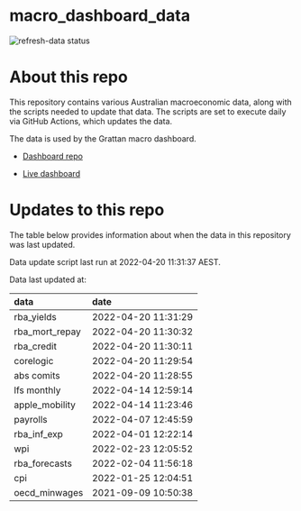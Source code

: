 
<!-- README.md is generated from README.Rmd. Please edit that file -->

# macro\_dashboard\_data

<!-- badges: start -->

![refresh-data
status](https://github.com/grattan/macro_dashboard_data/workflows/refresh-data/badge.svg)

<!-- badges: end -->

# About this repo

This repository contains various Australian macroeconomic data, along
with the scripts needed to update that data. The scripts are set to
execute daily via GitHub Actions, which updates the data.

The data is used by the Grattan macro dashboard.

  - [Dashboard repo](https://github.com/grattan/macrodashboard)

  - [Live dashboard](https://mattcowgill.shinyapps.io/macrodashboard/)

# Updates to this repo

The table below provides information about when the data in this
repository was last updated.

Data update script last run at 2022-04-20 11:31:37 AEST.

Data last updated at:

| data             | date                |
| :--------------- | :------------------ |
| rba\_yields      | 2022-04-20 11:31:29 |
| rba\_mort\_repay | 2022-04-20 11:30:32 |
| rba\_credit      | 2022-04-20 11:30:11 |
| corelogic        | 2022-04-20 11:29:54 |
| abs comits       | 2022-04-20 11:28:55 |
| lfs monthly      | 2022-04-14 12:59:14 |
| apple\_mobility  | 2022-04-14 11:23:46 |
| payrolls         | 2022-04-07 12:45:59 |
| rba\_inf\_exp    | 2022-04-01 12:22:14 |
| wpi              | 2022-02-23 12:05:52 |
| rba\_forecasts   | 2022-02-04 11:56:18 |
| cpi              | 2022-01-25 12:04:51 |
| oecd\_minwages   | 2021-09-09 10:50:38 |
